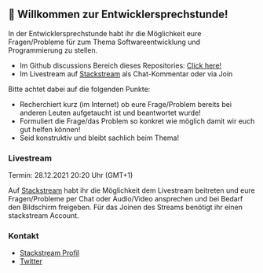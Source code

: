 ## 👋 Willkommen zur Entwicklersprechstunde!
In der Entwicklersprechstunde habt ihr die Möglichkeit eure Fragen/Probleme für zum Thema Softwareentwicklung und Programmierung zu stellen.
* Im Github discussions Bereich dieses Repositories: [Click here!](https://github.com/sgohlke/entwicklersprechstunde/discussions/categories/fragen-und-antworten)
* Im Livestream auf [Stackstream](https://stack-stream.com/) als Chat-Kommentar oder via Join

Bitte achtet dabei auf die folgenden Punkte:
* Recherchiert kurz (im Internet) ob eure Frage/Problem bereits bei anderen Leuten aufgetaucht ist und beantwortet wurde! 
* Formuliert die Frage/das Problem so konkret wie möglich damit wir euch gut helfen können!
* Seid konstruktiv und bleibt sachlich beim Thema!

### Livestream
Termin: 28.12.2021 20:20 Uhr (GMT+1) 

Auf [Stackstream](https://stack-stream.com/) habt ihr die Möglichkeit dem Livestream beitreten und eure Fragen/Probleme per Chat oder Audio/Video ansprechen und bei Bedarf den Bildschirm freigeben. Für das Joinen des Streams benötigt ihr einen stackstream Account. 


### Kontakt
* [Stackstream Profil](https://stack-stream.com/profile/stefan.gohlke)
* [Twitter](https://twitter.com/StefanAtDev)
